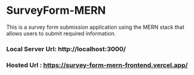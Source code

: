 # SurveyForm-MERN
This is a survey form submission application using the MERN stack that allows users to submit required information.

### Local Server Url: http://localhost:3000/
### Hosted Url      : https://survey-form-mern-frontend.vercel.app/
